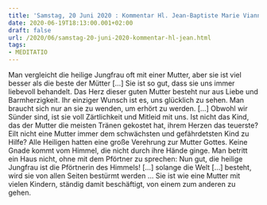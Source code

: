 ```yaml
---
title: 'Samstag, 20 Juni 2020 : Kommentar Hl. Jean-Baptiste Marie Vianney'
date: 2020-06-19T18:13:00.001+02:00
draft: false
url: /2020/06/samstag-20-juni-2020-kommentar-hl-jean.html
tags: 
- MEDITATIO
---
```


Man vergleicht die heilige Jungfrau oft mit einer Mutter, aber sie ist viel besser als die beste der Mütter \[…\] Sie ist so gut, dass sie uns immer liebevoll behandelt. Das Herz dieser guten Mutter besteht nur aus Liebe und Barmherzigkeit. Ihr einziger Wunsch ist es, uns glücklich zu sehen. Man braucht sich nur an sie zu wenden, um erhört zu werden. \[…\] Obwohl wir Sünder sind, ist sie voll Zärtlichkeit und Mitleid mit uns. Ist nicht das Kind, das der Mutter die meisten Tränen gekostet hat, ihrem Herzen das teuerste? Eilt nicht eine Mutter immer dem schwächsten und gefährdetsten Kind zu Hilfe? Alle Heiligen hatten eine große Verehrung zur Mutter Gottes. Keine Gnade kommt vom Himmel, die nicht durch ihre Hände ginge. Man betritt ein Haus nicht, ohne mit dem Pförtner zu sprechen: Nun gut, die heilige Jungfrau ist die Pförtnerin des Himmels! \[…\] solange die Welt \[…\] besteht, wird sie von allen Seiten bestürmt werden … Sie ist wie eine Mutter mit vielen Kindern, ständig damit beschäftigt, von einem zum anderen zu gehen.